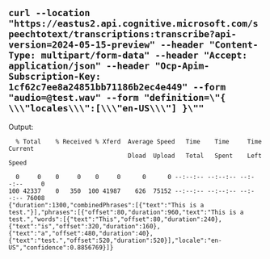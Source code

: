 ﻿## `curl --location "https://eastus2.api.cognitive.microsoft.com/speechtotext/transcriptions:transcribe?api-version=2024-05-15-preview" --header "Content-Type: multipart/form-data" --header "Accept: application/json" --header "Ocp-Apim-Subscription-Key: 1cf62c7ee8a24851bb71186b2ec4e449" --form "audio=@test.wav" --form "definition=\"{ \\\"locales\\\":[\\\"en-US\\\"] }\""`

Output:
```
  % Total    % Received % Xferd  Average Speed   Time    Time     Time  Current
                                 Dload  Upload   Total   Spent    Left  Speed

  0     0    0     0    0     0      0      0 --:--:-- --:--:-- --:--:--     0
100 42337    0   350  100 41987    626  75152 --:--:-- --:--:-- --:--:-- 76008
{"duration":1300,"combinedPhrases":[{"text":"This is a test."}],"phrases":[{"offset":80,"duration":960,"text":"This is a test.","words":[{"text":"This","offset":80,"duration":240},{"text":"is","offset":320,"duration":160},{"text":"a","offset":480,"duration":40},{"text":"test.","offset":520,"duration":520}],"locale":"en-US","confidence":0.8856769}]}
```